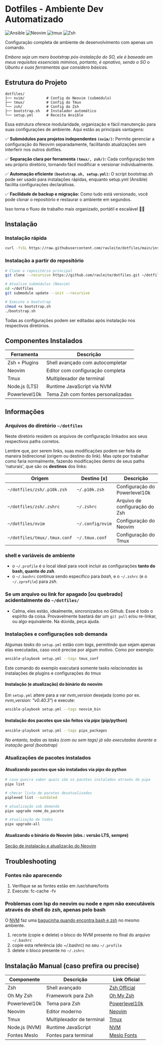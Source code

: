 # Dotfiles - Ambiente Dev Automatizado

![Ansible](https://img.shields.io/badge/ansible-%231A1918.svg?style=for-the-badge&logo=ansible&logoColor=white)
![Neovim](https://img.shields.io/badge/NeoVim-%2357A143.svg?style=for-the-badge&logo=neovim&logoColor=white)
![tmux](https://img.shields.io/badge/tmux-1BB91F?style=for-the-badge&logo=tmux&logoColor=white)
![Zsh](https://img.shields.io/badge/zsh-%2320232a.svg?style=for-the-badge&logo=gnu-bash&logoColor=white)

Configuração completa de ambiente de desenvolvimento com apenas um comando.

*Embora seja um mero bootstrap pós-instalação do SO, ele é baseado em meus requisitos essenciais míminos, portanto, é opnativo, sendo o SO o Ubuntu e suas ferramentas que considero básicas.*

## Estrutura do Projeto

```structure
dotfiles/
├── nvim/          # Config do Neovim (submódulo)
├── tmux/          # Config do Tmux
└── zsh/           # Config do Zsh
├── bootstrap.sh   # Instalador automático
└── setup.yml      # Receita Ansible
```

Essa estrutura oferece modularidade, organização e fácil manutenção para suas configurações de ambiente. Aqui estão as principais vantagens:

✅ **Submódulos para projetos independentes `(nvim/)`:** Permite gerenciar a configuração do Neovim separadamente, facilitando atualizações sem interferir nos outros dotfiles.

✅ **Separação clara por ferramenta `(tmux/, zsh/)`:** Cada configuração tem seu próprio diretório, tornando fácil modificar e versionar individualmente.

✅ **Automação eficiente `(bootstrap.sh, setup.yml)`:** O script bootstrap.sh pode ser usado para instalações rápidas, enquanto setup.yml (Ansible) facilita configurações declarativas.

✅ **Facilidade de backup e migração:** Como tudo está versionado, você pode clonar o repositório e restaurar o ambiente em segundos.

Isso torna o fluxo de trabalho mais organizado, portátil e escalável 🚀😃 

## Instalação

### Instalação rápida

```bash
curl -fsSL https://raw.githubusercontent.com/rauleite/dotfiles/main/install.sh | bash
```
### Instalação a partir do repositório

```bash
# Clone o repositório principal
git clone --recursive https://github.com/rauleite/dotfiles.git ~/dotfiles

# Atualize submódulos (Neovim)
cd ~/dotfiles
git submodule update --init --recursive

# Execute o bootstrap
chmod +x bootstrap.sh
./bootstrap.sh
```

Todas as configurações podem ser editadas após instalação nos respectivos diretórios.

## Componentes Instalados

| Ferramenta       | Descrição                          |
|------------------|------------------------------------|
| Zsh + Plugins    | Shell avançado com autocompletar   |
| Neovim           | Editor com configuração completa   |
| Tmux             | Multiplexador de terminal          |
| Node.js (LTS)    | Runtime JavaScript via NVM         |
| Powerlevel10k    | Tema Zsh com fontes personalizadas |

## Informações

### Arquivos do diretório `~/dotfiles`

Neste diretório residem os arquivos de configuração linkados aos seus respectivos paths corretos.

Lembre que, por serem links, suas modificações podem ser feita de maneira bidirecional (origem ou destino do link). Mas opte por trabalhar como faria normalmente, fazendo modificações dentro de seus paths 'naturais', que são os **destinos** dos links:

| **Origem**                       | **Destino \[x\]**               | **Descrição**                  |
|----------------------------------|---------------------------|--------------------------------|
| `~/dotfiles/zsh/.p10k.zsh`       | `~/.p10k.zsh`             | Configuração do Powerlevel10k  |
| `~/dotfiles/zsh/.zshrc`          | `~/.zshrc`                | Arquivo de configuração do Zsh |
| `~/dotfiles/nvim`                | `~/.config/nvim`          | Configuração do Neovim         |
| `~/dotfiles/tmux/.tmux.conf`     | `~/.tmux.conf`            | Configuração do Tmux           |

### shell e variáveis de ambiente

- o `~/.profile` é o local ideal para você incluir as configurações **tanto do bash, quanto do *zsh***.
- o `~/.bashrc` continua sendo específico para *bash*, e o `~/.zshrc` (e o `~/.zprofile`) para *zsh*.

### Se um arquivo ou link for apagado [ou quebrado] acidentalmente do `~/dotfiles/`

- Calma, eles estão, idealmente, sincronizados no Github. Esse é todo o espírito da coisa. Provavelmente bastará dar um `git pull` e/ou re-linkar, ou algo equivalente. Na dúvida, peça ajuda.

### Instalações e configurações sob demanda

Algumas *tasks* do `setup.yml` estão com *tags*, permitindo que sejam apenas elas executadas, caso você precise por algum motivo. Como por exemplo:

```bash
ansible-playbook setup.yml --tags tmux_conf
```
Este comando do exemplo executará somente tasks *relacionadas* às instalações de plugins e configurações do tmux

<a name="instalacao-neovim"></a>

#### Instalação (e atualização) do binário do neovim 

Em `setup.yml` altere para a var *nvm_version* desejada (como por ex. *nvm_version: "v0.40.3"*) e execute:

```bash
ansible-playbook setup.yml --tags neovim_bin
```

#### Instalação dos pacotes que são feitos via *pipx* (pip/python)

```bash
ansible-playbook setup.yml --tags pipx_packages
```

*No entanto, todas as tasks (com ou sem *tags*) já são executadas durante a instação geral (bootstrap)*

### Atualizações de pacotes instalados

#### Atualizando pacotes que são instalados via pipx do python

``` bash
# caso queira saber quais são os pacotes instalados através do pipx
pipx list

# checar lista de pacotes desatualizados
piplexed list --outdated

# atualização sob demanda
pipx upgrade nome_do_pacote

# atualização de todos
pipx upgrade-all
```

#### Atualizando o binário do Neovim (obs.: versão LTS, sempre)

[Seção de instalação e atualização do Neovim](#instalacao-neovim)



## Troubleshooting

### Fontes não aparecendo
1. Verifique se as fontes estão em /usr/share/fonts
2. Execute: fc-cache -fv

### Problemas com lsp do neovim ou node e npm não executáveis através do shell do zsh, apenas pelo bash

O [NVM](https://github.com/nvm-sh/nvm?tab=readme-ov-file#manual-install) faz uma [bagucinha quando encontra bash e zsh](https://github.com/nvm-sh/nvm?tab=readme-ov-file#troubleshooting-on-macos) no mesmo ambiente.

1. recorte (copie e delete) o bloco do NVM presente no final do arquivo `~/.bashrc`
2. copie esta referência (do ~/.bashrc) no seu `~/.profile`
3. delete o bloco presente no `~/.zshrc`

## Instalação Manual (caso prefira ou precise)

| Componente       | Descrição                          | Link Oficial |
|------------------|------------------------------------|--------------|
| Zsh              | Shell avançado                     | [Zsh Official](https://www.zsh.org) |
| Oh My Zsh        | Framework para Zsh                 | [Oh My Zsh](https://ohmyz.sh) |
| Powerlevel10k    | Tema para Zsh                      | [Powerlevel10k](https://github.com/romkatv/powerlevel10k) |
| Neovim           | Editor moderno                     | [Neovim](https://neovim.io) |
| Tmux             | Multiplexador de terminal          | [Tmux](https://github.com/tmux/tmux) |
| Node.js (NVM)    | Runtime JavaScript                 | [NVM](https://github.com/nvm-sh/nvm) |
| Fontes Meslo     | Fontes para terminal               | [Meslo Fonts](https://github.com/romkatv/powerlevel10k#fonts) |

